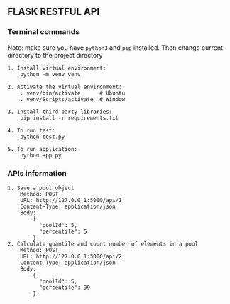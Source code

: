## FLASK RESTFUL API

### Terminal commands
Note: make sure you have `python3` and `pip` installed. Then change current directory to the project directory

    1. Install virtual environment: 
        python -m venv venv
    
    2. Activate the virtual environment: 
        . venv/bin/activate      # Ubuntu
        . venv/Scripts/activate  # Window
        
    3. Install third-party libraries:
        pip install -r requirements.txt
        
    4. To run test: 
        python test.py

    5. To run application: 
        python app.py
        

### APIs information ####
    1. Save a pool object
        Method: POST
        URL: http://127.0.0.1:5000/api/1
        Content-Type: application/json
        Body:
            {
              "poolId": 5,
              "percentile": 5
            }
    2. Calculate quantile and count number of elements in a pool
        Method: POST
        URL: http://127.0.0.1:5000/api/2
        Content-Type: application/json
        Body:
            {
              "poolId": 5,
              "percentile": 99
            }
